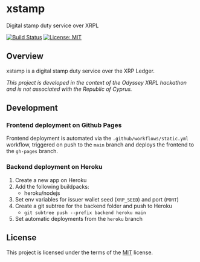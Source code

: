 # xstamp
Digital stamp duty service over XRPL

[![Build Status](https://github.com/misaakidis/xstamp/actions/workflows/static.yml/badge.svg)](https://github.com/misaakidis/xstamp/actions/workflows/static.yml)
[![License: MIT](https://img.shields.io/badge/License-MIT-yellow.svg)](https://opensource.org/licenses/MIT)

## Overview
xstamp is a digital stamp duty service over the XRP Ledger.

*This project is developed in the context of the Odyssey XRPL hackathon and is not associated with the Republic of Cyprus.*


## Development

### Frontend deployment on Github Pages
Frontend deployment is automated via the `.github/workflows/static.yml` workflow, triggered on push to the `main` branch and deploys the frontend to the `gh-pages` branch.

### Backend deployment on Heroku
1. Create a new app on Heroku
2. Add the following buildpacks:
    - heroku/nodejs
3. Set env variables for issuer wallet seed (`XRP_SEED`) and port (`PORT`)
4. Create a git subtree for the backend folder and push to Heroku
    - `git subtree push --prefix backend heroku main`
5. Set automatic deployments from the `heroku` branch


## License

This project is licensed under the terms of the [MIT](https://choosealicense.com/licenses/mit/) license.